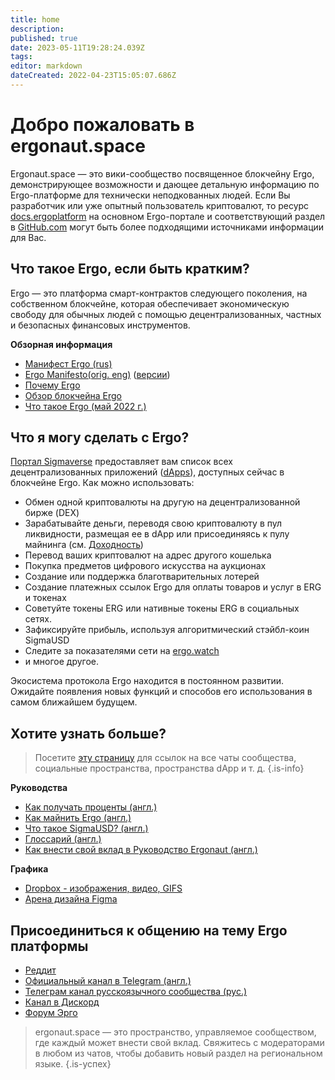 ```yaml
---
title: home
description: 
published: true
date: 2023-05-11T19:28:24.039Z
tags: 
editor: markdown
dateCreated: 2022-04-23T15:05:07.686Z
---
```


# Добро пожаловать в ergonaut.space
Ergonaut.space — это вики-сообщество посвященное блокчейну Ergo, демонстрирующее возможности и дающее детальную информацию по Ergo-платформе для технически неподкованных людей. Если Вы разработчик или уже опытный пользователь криптовалют, то ресурс [docs.ergoplatform](http://docs.ergoplatform.org/) на основном Ergo-портале и соответствующий раздел в [GitHub.com](https://github.com/ergoplatform) могут быть более подходящими источниками информации для Вас.

## Что такое Ergo, если быть кратким?

Ergo — это платформа смарт-контрактов следующего поколения, на собственном блокчейне, которая обеспечивает экономическую свободу для обычных людей с помощью децентрализованных, частных и безопасных финансовых инструментов.

**Обзорная информация**

- [Манифест Ergo (rus)](https://ergonaut.space/ru/Ergo/manifesto)
- [Ergo Manifesto(orig. eng)](https://ergoplatform.org/en/blog/2021-04-26-the-ergo-manifesto/) ([версии](Ergo/manifesto))
- [Почему Ergo](https://cafebedouin.org/2021/12/09/why-ergo/)
- [Обзор блокчейна Ergo](Ergo/Обзор)
- [Что такое Ergo (май 2022 г.)](https://www.youtube.com/watch?v=LyyD-clUvyI&t=941s)


## Что я могу сделать с Ergo?
[Портал Sigmaverse](https://sigmaverse.io/) предоставляет вам список всех децентрализованных приложений ([dApps](https://ergonaut.space/en/Glossary/dApps)), доступных сейчас в блокчейне Ergo. Как можно использовать:

- Обмен одной криптовалюты на другую на децентрализованной бирже (DEX)
- Зарабатывайте деньги, переводя свою криптовалюту в пул ликвидности, размещая ее в dApp или присоединяясь к пулу майнинга (см. [Доходность](/en/Guides/yield))
- Перевод ваших криптовалют на адрес другого кошелька
- Покупка предметов цифрового искусства на аукционах
- Создание или поддержка благотварительных лотерей
- Создание платежных ссылок Ergo для оплаты товаров и услуг в ERG и токенах
- Советуйте токены ERG или нативные токены ERG в социальных сетях.
- Зафиксируйте прибыль, используя алгоритмический стэйбл-коин SigmaUSD
- Следите за показателями сети на [ergo.watch](https://ergo.watch/metrics)
- и многое другое.

Экосистема протокола Ergo находится в постоянном развитии. Ожидайте появления новых функций и способов его использования в самом ближайшем будущем.



## Хотите узнать больше?

> Посетите [эту страницу](https://linktr.ee/ergoplatform) для ссылок на все чаты сообщества, социальные пространства, пространства dApp и т. д.
{.is-info}



**Руководства**
- [Как получать проценты (англ.)](https://ergonaut.space/en/Guides/yield)
- [Как майнить Ergo (англ.)](https://ergonaut.space/en/Guides/Mining)
- [Что такое SigmaUSD? (англ.)](https://ergonaut.space/en/dApps/SigmaUSD/Overview)
- [Глоссарий (англ.)](https://ergonaut.space/en/Glossary)
- [Как внести свой вклад в Руководство Ergonaut (англ.)](https://ergonaut.space/en/Guides/Ergonaut-Handbook/Editor's-Guide)

**Графика**
- [Dropbox - изображения, видео, GIFS](https://www.dropbox.com/sh/jionpgnj89eod2f/AAC5S1vnOwO3gm2vRYOmDBQ-a?dl=0)
- [Арена дизайна Figma](https://www.figma.com/file/pd92vgB3xNFThaacIKodYs/ERGO?node-id=538%3A987)

## Присоединиться к общению на тему Ergo платформы

- [Реддит](https://www.reddit.com/r/ergonauts)
- [Официальный канал в Telegram (англ.)](https://t.me/ergoplatform)
- [Телеграм канал русскоязычного сообщества (рус.)](https://t.me/ergoplatformru)
- [Канал в Дискорд](https://discordapp.com/invite/gYrVrjS)
- [Форум Эрго](https://www.ergoforum.org/)

> ergonaut.space — это пространство, управляемое сообществом, где каждый может внести свой вклад. Свяжитесь с модераторами в любом из чатов, чтобы добавить новый раздел на региональном языке.
{.is-успех}
